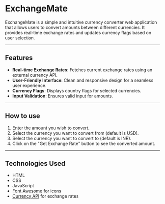 # ExchangeMate

ExchangeMate is a simple and intuitive currency converter web application that allows users to convert amounts between different currencies. It provides real-time exchange rates and updates currency flags based on user selection.

---

## Features

- **Real-time Exchange Rates**: Fetches current exchange rates using an external currency API.
- **User-Friendly Interface**: Clean and responsive design for a seamless user experience.
- **Currency Flags**: Displays country flags for selected currencies.
- **Input Validation**: Ensures valid input for amounts.

---

## How to use
1. Enter the amount you wish to convert.
2. Select the currency you want to convert from (default is USD).
3. Select the currency you want to convert to (default is INR).
4. Click on the "Get Exchange Rate" button to see the converted amount.  

---

## Technologies Used

- HTML
- CSS
- JavaScript
- [Font Awesome](https://fontawesome.com/) for icons
- [Currency API](https://github.com/fawazahmed0/currency-api) for exchange rates
